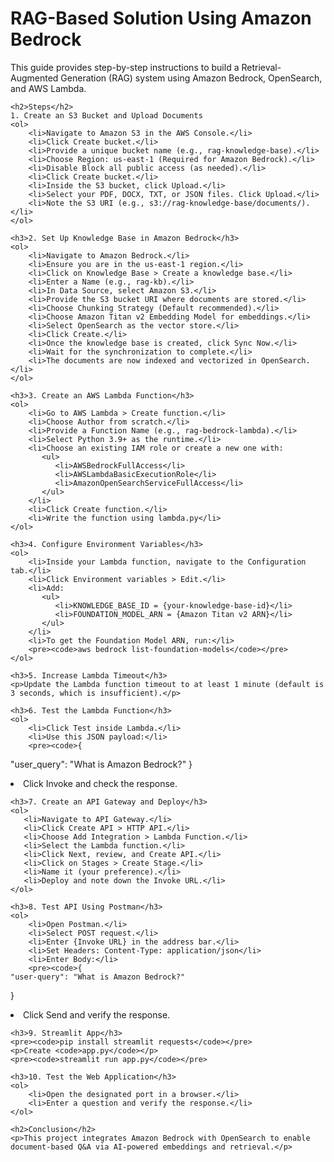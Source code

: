 
<body>
    <h1>RAG-Based Solution Using Amazon Bedrock</h1>
    <p>This guide provides step-by-step instructions to build a Retrieval-Augmented Generation (RAG) system using Amazon Bedrock, OpenSearch, and AWS Lambda.</p>

    <h2>Steps</h2>
    1. Create an S3 Bucket and Upload Documents    
    <ol>
        <li>Navigate to Amazon S3 in the AWS Console.</li>
        <li>Click Create bucket.</li>
        <li>Provide a unique bucket name (e.g., rag-knowledge-base).</li>
        <li>Choose Region: us-east-1 (Required for Amazon Bedrock).</li>
        <li>Disable Block all public access (as needed).</li>
        <li>Click Create bucket.</li>
        <li>Inside the S3 bucket, click Upload.</li>
        <li>Select your PDF, DOCX, TXT, or JSON files. Click Upload.</li>
        <li>Note the S3 URI (e.g., s3://rag-knowledge-base/documents/).</li>
    </ol>

    <h3>2. Set Up Knowledge Base in Amazon Bedrock</h3>
    <ol>
        <li>Navigate to Amazon Bedrock.</li>
        <li>Ensure you are in the us-east-1 region.</li>
        <li>Click on Knowledge Base > Create a knowledge base.</li>
        <li>Enter a Name (e.g., rag-kb).</li>
        <li>In Data Source, select Amazon S3.</li>
        <li>Provide the S3 bucket URI where documents are stored.</li>
        <li>Choose Chunking Strategy (Default recommended).</li>
        <li>Choose Amazon Titan v2 Embedding Model for embeddings.</li>
        <li>Select OpenSearch as the vector store.</li>
        <li>Click Create.</li>
        <li>Once the knowledge base is created, click Sync Now.</li>
        <li>Wait for the synchronization to complete.</li>
        <li>The documents are now indexed and vectorized in OpenSearch.</li>
    </ol>

    <h3>3. Create an AWS Lambda Function</h3>
    <ol>
        <li>Go to AWS Lambda > Create function.</li>
        <li>Choose Author from scratch.</li>
        <li>Provide a Function Name (e.g., rag-bedrock-lambda).</li>
        <li>Select Python 3.9+ as the runtime.</li>
        <li>Choose an existing IAM role or create a new one with:
           <ul>
              <li>AWSBedrockFullAccess</li>
              <li>AWSLambdaBasicExecutionRole</li>
              <li>AmazonOpenSearchServiceFullAccess</li>
           </ul>
        </li>
        <li>Click Create function.</li>
        <li>Write the function using lambda.py</li>
    </ol>

    <h3>4. Configure Environment Variables</h3>
    <ol>
        <li>Inside your Lambda function, navigate to the Configuration tab.</li>
        <li>Click Environment variables > Edit.</li>
        <li>Add:
           <ul>
              <li>KNOWLEDGE_BASE_ID = {your-knowledge-base-id}</li>
              <li>FOUNDATION_MODEL_ARN = {Amazon Titan v2 ARN}</li>
           </ul>
        </li>
        <li>To get the Foundation Model ARN, run:</li>
        <pre><code>aws bedrock list-foundation-models</code></pre>        
    </ol>

    <h3>5. Increase Lambda Timeout</h3>
    <p>Update the Lambda function timeout to at least 1 minute (default is 3 seconds, which is insufficient).</p>

    <h3>6. Test the Lambda Function</h3>
    <ol>
        <li>Click Test inside Lambda.</li>
        <li>Use this JSON payload:</li>
        <pre><code>{
  "user_query": "What is Amazon Bedrock?"
}</code></pre>
        <li>Click Invoke and check the response.</li>
    </ol>
    
    <h3>7. Create an API Gateway and Deploy</h3>
    <ol>
       <li>Navigate to API Gateway.</li>
       <li>Click Create API > HTTP API.</li>
       <li>Choose Add Integration > Lambda Function.</li>
       <li>Select the Lambda function.</li>
       <li>Click Next, review, and Create API.</li>
       <li>Click on Stages > Create Stage.</li>
       <li>Name it (your preference).</li>
       <li>Deploy and note down the Invoke URL.</li>
    </ol>
    
    <h3>8. Test API Using Postman</h3>
    <ol>
        <li>Open Postman.</li>
        <li>Select POST request.</li>
        <li>Enter {Invoke URL} in the address bar.</li>
        <li>Set Headers: Content-Type: application/json</li>
        <li>Enter Body:</li>
        <pre><code>{
    "user-query": "What is Amazon Bedrock?"
}</code></pre>
        <li>Click Send and verify the response.</li>
    </ol>
    
    <h3>9. Streamlit App</h3>
    <pre><code>pip install streamlit requests</code></pre>
    <p>Create <code>app.py</code></p>
    <pre><code>streamlit run app.py</code></pre>
    
    <h3>10. Test the Web Application</h3>
    <ol>
        <li>Open the designated port in a browser.</li>
        <li>Enter a question and verify the response.</li>
    </ol>

    <h2>Conclusion</h2>
    <p>This project integrates Amazon Bedrock with OpenSearch to enable document-based Q&A via AI-powered embeddings and retrieval.</p>
</body>
</html>

